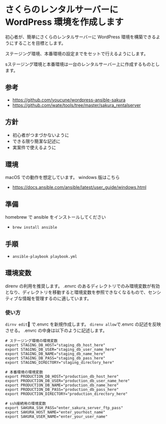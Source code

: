 # さくらのレンタルサーバーに WordPress 環境を作成します

初心者が、簡単にさくらのレンタルサーバーに WordPress 環境を構築できるようにすることを目標とします。

ステージング環境、本番環境の設定までをセットで行えるようにします。

sステージング環境と本番環境は一台のレンタルサーバー上に作成するものとします。

## 参考

- https://github.com/youcune/wordpress-ansible-sakura
- https://github.com/wate/tools/tree/master/sakura_rentalserver

## 方針

- 初心者がつまづかないように
- できる限り簡潔な記述に
- 実案件で使えるように

## 環境

macOS での動作を想定しています。
windows 版はこちら

- https://docs.ansible.com/ansible/latest/user_guide/windows.html

## 準備

homebrew で ansible をインストールしてください

- `brew install ansible`

## 手順
- `ansible-playbook playbook.yml`

## 環境変数

direnv の利用を推奨します。
.envrc のあるディレクトリでのみ環境変数が有効となり、ディレクトリを移動すると環境変数を参照できなくなるもので、センシティブな情報を管理するのに適しています。

### 使い方

`dirnv edit` で.envrc を新規作成します。
`direnv allow`で.envrc の記述を反映させる。
.envrc の中身は以下のように記述します。

```
# ステージング環境の環境変数
export STAGING_DB_HOST="staging_db_host_here"
export STAGING_DB_USER="staging_db_user_name_here"
export STAGING_DB_NAME="staging_db_name_here"
export STAGING_DB_PASS="staging_db_pass_here"
export STAGING_DIRECTORY="staging_directory_here"

# 本番環境の環境変数
export PRODUCTION_DB_HOST="production_db_host_here"
export PRODUCTION_DB_USER="production_db_user_name_here"
export PRODUCTION_DB_NAME="production_db_name_here"
export PRODUCTION_DB_PASS="production_db_pass_here"
export PRODUCTION_DIRECTORY="production_directory_here"

# ssh接続用の環境変数
export SAKURA_SSH_PASS="enter_sakura_server_ftp_pass"
export SAKURA_HOST_NAME="enter_yourhost_name"
export SAKURA_USER_NAME="enter_your_user_name"
```
